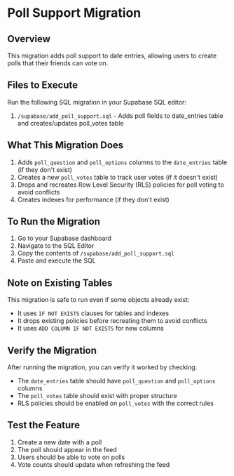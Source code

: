 # Poll Support Migration

## Overview
This migration adds poll support to date entries, allowing users to create polls that their friends can vote on.

## Files to Execute
Run the following SQL migration in your Supabase SQL editor:

1. `/supabase/add_poll_support.sql` - Adds poll fields to date_entries table and creates/updates poll_votes table

## What This Migration Does
1. Adds `poll_question` and `poll_options` columns to the `date_entries` table (if they don't exist)
2. Creates a new `poll_votes` table to track user votes (if it doesn't exist)
3. Drops and recreates Row Level Security (RLS) policies for poll voting to avoid conflicts
4. Creates indexes for performance (if they don't exist)

## To Run the Migration
1. Go to your Supabase dashboard
2. Navigate to the SQL Editor
3. Copy the contents of `/supabase/add_poll_support.sql`
4. Paste and execute the SQL

## Note on Existing Tables
This migration is safe to run even if some objects already exist:
- It uses `IF NOT EXISTS` clauses for tables and indexes
- It drops existing policies before recreating them to avoid conflicts
- It uses `ADD COLUMN IF NOT EXISTS` for new columns

## Verify the Migration
After running the migration, you can verify it worked by checking:
- The `date_entries` table should have `poll_question` and `poll_options` columns
- The `poll_votes` table should exist with proper structure
- RLS policies should be enabled on `poll_votes` with the correct rules

## Test the Feature
1. Create a new date with a poll
2. The poll should appear in the feed
3. Users should be able to vote on polls
4. Vote counts should update when refreshing the feed